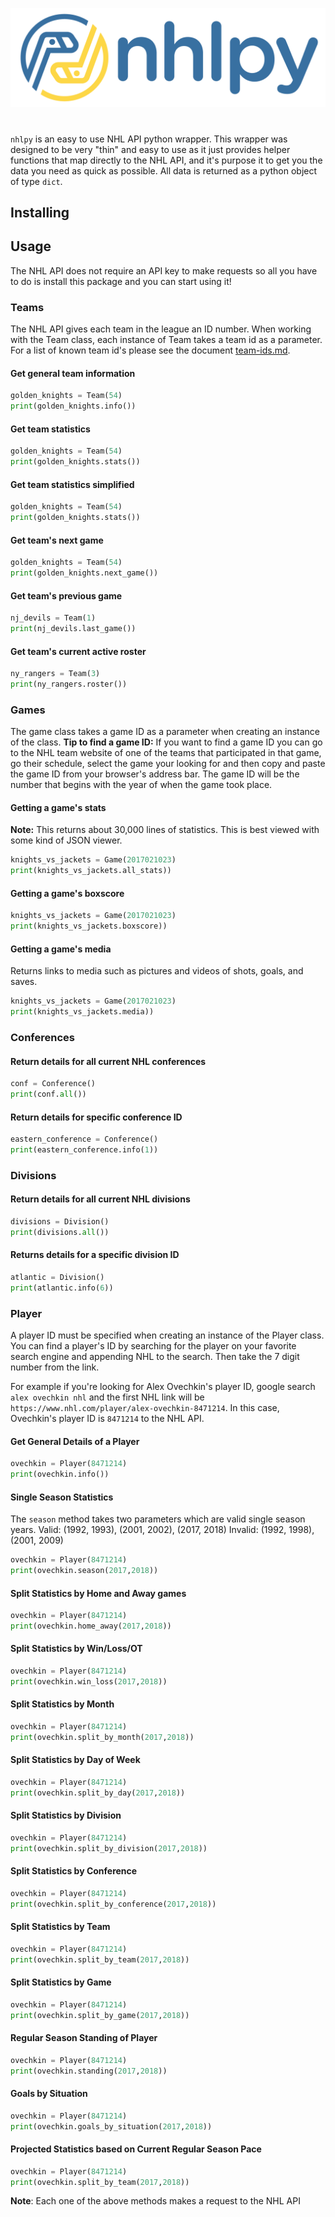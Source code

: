 ![nhlpy logo](https://github.com/0xalexdelgado/nhlpy/blob/master/other/pictures/nhlpy.png)

#
`nhlpy` is an easy to use NHL API python wrapper. This wrapper was designed to be very "thin" and easy to use as it just provides helper functions that map directly to the NHL API, and it's purpose it to get you the data you need as quick as possible. 
All data is returned as a python object of type `dict`. 

## Installing

## Usage

The NHL API does not require an API key to make requests so all you have to do is install this package and you can start using it!

### Teams 
The NHL API gives each team in the league an ID number. When working with the Team class, each instance of Team
takes a team id as a parameter. For a list of known team id's please see the document [team-ids.md](https://google.com).

#### Get general team information
```python
golden_knights = Team(54)
print(golden_knights.info())
```

#### Get team statistics
```python
golden_knights = Team(54)
print(golden_knights.stats())
```

#### Get team statistics simplified
```python
golden_knights = Team(54)
print(golden_knights.stats())
```

#### Get team's next game
```python
golden_knights = Team(54)
print(golden_knights.next_game())
```

#### Get team's previous game
```python
nj_devils = Team(1)
print(nj_devils.last_game())
```

#### Get team's current active roster
```python
ny_rangers = Team(3)
print(ny_rangers.roster())
```

### Games

The game class takes a game ID as a parameter when creating an instance of the class. 
__Tip to find a game ID:__ If you want to find a game ID you can go to the NHL team website
of one of the teams that participated in that game, go their schedule, select the game your
looking for and then copy and paste the game ID from your browser's address bar. The game ID will be the number that begins with the year of when the game took place.  

#### Getting a game's stats 
__Note:__ This returns about 30,000 lines of statistics. This is best viewed with some kind 
of JSON viewer.
```python
knights_vs_jackets = Game(2017021023)
print(knights_vs_jackets.all_stats))
```

#### Getting a game's boxscore
```python
knights_vs_jackets = Game(2017021023)
print(knights_vs_jackets.boxscore))
```

#### Getting a game's media
Returns links to media such as pictures and videos of shots, goals, and saves.

```python
knights_vs_jackets = Game(2017021023)
print(knights_vs_jackets.media))
```

### Conferences

#### Return details for all current NHL conferences
```python
conf = Conference()
print(conf.all())
```

#### Return details for specific conference ID
```python
eastern_conference = Conference()
print(eastern_conference.info(1))
```

### Divisions

#### Return details for all current NHL divisions
```python
divisions = Division()
print(divisions.all())
```

#### Returns details for a specific division ID
```python
atlantic = Division()
print(atlantic.info(6))
```

### Player 

A player ID must be specified when creating an instance of the Player class.
You can find a player's ID by searching for the player on your favorite search engine and appending NHL to the search. Then take the 7 digit number from the link. 

For example if you're looking for Alex Ovechkin's player ID, google search
`alex ovechkin nhl` and the first NHL link will be `https://www.nhl.com/player/alex-ovechkin-8471214`. In this case, Ovechkin's player ID is `8471214` to the NHL API. 

#### Get General Details of a Player
```python
ovechkin = Player(8471214)
print(ovechkin.info())
```

#### Single Season Statistics
The `season` method takes two parameters which are valid single season years. 
Valid: (1992, 1993), (2001, 2002), (2017, 2018)
Invalid: (1992, 1998), (2001, 2009)

```python
ovechkin = Player(8471214)
print(ovechkin.season(2017,2018))
```

#### Split Statistics by Home and Away games
```python
ovechkin = Player(8471214)
print(ovechkin.home_away(2017,2018))
```

#### Split Statistics by Win/Loss/OT 
```python
ovechkin = Player(8471214)
print(ovechkin.win_loss(2017,2018))
```

#### Split Statistics by Month
```python
ovechkin = Player(8471214)
print(ovechkin.split_by_month(2017,2018))
```

#### Split Statistics by Day of Week
```python
ovechkin = Player(8471214)
print(ovechkin.split_by_day(2017,2018))
```

#### Split Statistics by Division
```python
ovechkin = Player(8471214)
print(ovechkin.split_by_division(2017,2018))
```

#### Split Statistics by Conference
```python
ovechkin = Player(8471214)
print(ovechkin.split_by_conference(2017,2018))
```

#### Split Statistics by Team
```python
ovechkin = Player(8471214)
print(ovechkin.split_by_team(2017,2018))
```

#### Split Statistics by Game
```python
ovechkin = Player(8471214)
print(ovechkin.split_by_game(2017,2018))
```

#### Regular Season Standing of Player
```python
ovechkin = Player(8471214)
print(ovechkin.standing(2017,2018))
```

#### Goals by Situation 
```python
ovechkin = Player(8471214)
print(ovechkin.goals_by_situation(2017,2018))
```

#### Projected Statistics based on Current Regular Season Pace
```python
ovechkin = Player(8471214)
print(ovechkin.split_by_team(2017,2018))
```






__Note__: Each one of the above methods makes a request to the NHL API








